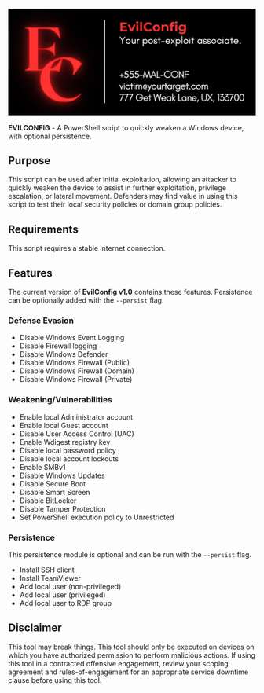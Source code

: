 
![image](header.jpg)

**EVILCONFIG** - A PowerShell script to quickly weaken a Windows device, with optional persistence.


## Purpose

This script can be used after initial exploitation, allowing an attacker to quickly weaken the device to assist in further exploitation, privilege escalation, or lateral movement. Defenders may find value in using this script to test their local security policies or domain group policies. 

## Requirements
This script requires a stable internet connection.

## Features
The current version of **EvilConfig v1.0** contains these features. Persistence can be optionally added with the `--persist` flag.

### Defense Evasion

* Disable Windows Event Logging
* Disable Firewall logging
* Disable Windows Defender
* Disable Windows Firewall (Public)
* Disable Windows Firewall (Domain)
* Disable Windows Firewall (Private)

### Weakening/Vulnerabilities

* Enable local Administrator account
* Enable local Guest account
* Disable User Access Control (UAC)
* Enable Wdigest registry key
* Disable local password policy
* Disable local account lockouts
* Enable SMBv1
* Disable Windows Updates
* Disable Secure Boot
* Disable Smart Screen
* Disable BitLocker
* Disable Tamper Protection
* Set PowerShell execution policy to Unrestricted


### Persistence
This persistence module is optional and can be run with the `--persist` flag.

* Install SSH client
* Install TeamViewer
* Add local user (non-privileged)
* Add local user (privileged)
* Add local user to RDP group

## Disclaimer

This tool may break things. This tool should only be executed on devices on which you have authorized permission to perform malicious actions. If using this tool in a contracted offensive engagement, review your scoping agreement and rules-of-engagement for an appropriate service downtime clause before using this tool. 